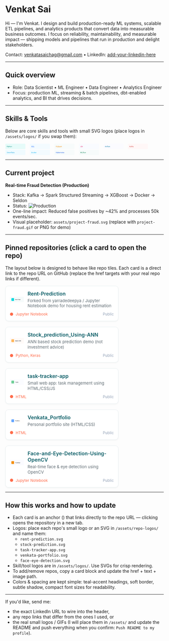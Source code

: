 # Venkat Sai

Hi — I'm Venkat. I design and build production-ready ML systems, scalable ETL pipelines, and analytics products that convert data into measurable business outcomes. I focus on reliability, maintainability, and measurable impact — shipping models and pipelines that run in production and delight stakeholders.

Contact: [venkatasaichag@gmail.com](mailto:venkatasaichag@gmail.com) • LinkedIn: [add-your-linkedin-here](#)

---

## Quick overview
- Role: Data Scientist • ML Engineer • Data Engineer • Analytics Engineer  
- Focus: production ML, streaming & batch pipelines, dbt-enabled analytics, and BI that drives decisions.

---

## Skills & Tools
Below are core skills and tools with small SVG logos (place logos in `/assets/logos/` if you swap them):

<p>
  <img src="assets/logos/python.svg" alt="Python" width="64" style="margin-right:10px; vertical-align:middle;" />
  <img src="assets/logos/sql.svg" alt="SQL" width="64" style="margin-right:10px; vertical-align:middle;" />
  <img src="assets/logos/spark.svg" alt="PySpark" width="64" style="margin-right:10px; vertical-align:middle;" />
  <img src="assets/logos/dbt.svg" alt="dbt" width="64" style="margin-right:10px; vertical-align:middle;" />
  <img src="assets/logos/airflow.svg" alt="Airflow" width="64" style="margin-right:10px; vertical-align:middle;" />
  <img src="assets/logos/kafka.svg" alt="Kafka" width="64" style="margin-right:10px; vertical-align:middle;" />
  <img src="assets/logos/snowflake.svg" alt="Snowflake" width="64" style="margin-right:10px; vertical-align:middle;" />
  <img src="assets/logos/docker.svg" alt="Docker" width="64" style="margin-right:10px; vertical-align:middle;" />
  <img src="assets/logos/k8s.svg" alt="Kubernetes" width="64" style="margin-right:10px; vertical-align:middle;" />
  <img src="assets/logos/mlflow.svg" alt="MLflow" width="64" style="margin-right:10px; vertical-align:middle;" />
</p>

---

## Current project
**Real-time Fraud Detection (Production)**  
- Stack: Kafka → Spark Structured Streaming → XGBoost → Docker → Seldon  
- Status: ![Production](https://img.shields.io/badge/status-production-brightgreen)  
- One-line impact: Reduced false positives by ~42% and processes 50k events/sec.  
- Visual placeholder: `assets/project-fraud.svg` (replace with `project-fraud.gif` or PNG for demo)

---

## Pinned repositories (click a card to open the repo)
The layout below is designed to behave like repo tiles. Each card is a direct link to the repo URL on GitHub (replace the href targets with your real repo links if different).

<div style="display:flex;flex-wrap:wrap;gap:18px;margin-top:12px;">
  <a href="https://github.com/debugger-sr/Rent-Prediction" target="_blank" rel="noopener noreferrer" style="text-decoration:none; color:inherit;">
    <div style="width:330px;border:1px solid #e6eef0;border-radius:10px;padding:14px;background:#ffffff;box-shadow:0 2px 4px rgba(12,22,26,0.04);">
      <div style="display:flex;align-items:center;gap:12px;">
        <img src="assets/repo-logos/rent-prediction.svg" alt="Rent-Prediction" width="44" style="flex:0 0 44px;" />
        <div style="flex:1;">
          <div style="font-weight:600;color:#0b5d66;font-size:16px;margin-bottom:4px;">Rent-Prediction</div>
          <div style="color:#5f6b72;font-size:13px;line-height:1.3;">Forked from yarradedeepya / Jupyter Notebook demo for housing rent estimation</div>
        </div>
      </div>
      <div style="margin-top:10px;display:flex;align-items:center;justify-content:space-between;">
        <div style="font-size:12px;color:#ff6b4a;display:flex;align-items:center;gap:8px;">
          <span style="width:10px;height:10px;border-radius:50%;background:#ff6b4a;display:inline-block;"></span> Jupyter Notebook
        </div>
        <div style="font-size:12px;color:#94a3b8;">Public</div>
      </div>
    </div>
  </a>

  <a href="https://github.com/debugger-sr/Stock_prediction_Using-ANN" target="_blank" rel="noopener noreferrer" style="text-decoration:none; color:inherit;">
    <div style="width:330px;border:1px solid #e6eef0;border-radius:10px;padding:14px;background:#ffffff;box-shadow:0 2px 4px rgba(12,22,26,0.04);">
      <div style="display:flex;align-items:center;gap:12px;">
        <img src="assets/repo-logos/stock-prediction.svg" alt="Stock Prediction" width="44" style="flex:0 0 44px;" />
        <div style="flex:1;">
          <div style="font-weight:600;color:#0b5d66;font-size:16px;margin-bottom:4px;">Stock_prediction_Using-ANN</div>
          <div style="color:#5f6b72;font-size:13px;line-height:1.3;">ANN based stock prediction demo (not investment advice)</div>
        </div>
      </div>
      <div style="margin-top:10px;display:flex;align-items:center;justify-content:space-between;">
        <div style="font-size:12px;color:#ff6b4a;display:flex;align-items:center;gap:8px;">
          <span style="width:10px;height:10px;border-radius:50%;background:#ff6b4a;display:inline-block;"></span> Python, Keras
        </div>
        <div style="font-size:12px;color:#94a3b8;">Public</div>
      </div>
    </div>
  </a>

  <a href="https://github.com/debugger-sr/task-tracker-app" target="_blank" rel="noopener noreferrer" style="text-decoration:none; color:inherit;">
    <div style="width:330px;border:1px solid #e6eef0;border-radius:10px;padding:14px;background:#ffffff;box-shadow:0 2px 4px rgba(12,22,26,0.04);">
      <div style="display:flex;align-items:center;gap:12px;">
        <img src="assets/repo-logos/task-tracker-app.svg" alt="task-tracker-app" width="44" style="flex:0 0 44px;" />
        <div style="flex:1;">
          <div style="font-weight:600;color:#0b5d66;font-size:16px;margin-bottom:4px;">task-tracker-app</div>
          <div style="color:#5f6b72;font-size:13px;line-height:1.3;">Small web app: task management using HTML/CSS/JS</div>
        </div>
      </div>
      <div style="margin-top:10px;display:flex;align-items:center;justify-content:space-between;">
        <div style="font-size:12px;color:#ff6b4a;display:flex;align-items:center;gap:8px;">
          <span style="width:10px;height:10px;border-radius:50%;background:#ff6b4a;display:inline-block;"></span> HTML
        </div>
        <div style="font-size:12px;color:#94a3b8;">Public</div>
      </div>
    </div>
  </a>

  <a href="https://github.com/debugger-sr/Venkata_Portfolio" target="_blank" rel="noopener noreferrer" style="text-decoration:none; color:inherit;">
    <div style="width:330px;border:1px solid #e6eef0;border-radius:10px;padding:14px;background:#ffffff;box-shadow:0 2px 4px rgba(12,22,26,0.04);">
      <div style="display:flex;align-items:center;gap:12px;">
        <img src="assets/repo-logos/venkata-portfolio.svg" alt="Venkata Portfolio" width="44" style="flex:0 0 44px;" />
        <div style="flex:1;">
          <div style="font-weight:600;color:#0b5d66;font-size:16px;margin-bottom:4px;">Venkata_Portfolio</div>
          <div style="color:#5f6b72;font-size:13px;line-height:1.3;">Personal portfolio site (HTML/CSS)</div>
        </div>
      </div>
      <div style="margin-top:10px;display:flex;align-items:center;justify-content:space-between;">
        <div style="font-size:12px;color:#ff6b4a;display:flex;align-items:center;gap:8px;">
          <span style="width:10px;height:10px;border-radius:50%;background:#ff6b4a;display:inline-block;"></span> HTML
        </div>
        <div style="font-size:12px;color:#94a3b8;">Public</div>
      </div>
    </div>
  </a>

  <a href="https://github.com/debugger-sr/Face-and-Eye-Detection-Using-OpenCV" target="_blank" rel="noopener noreferrer" style="text-decoration:none; color:inherit;">
    <div style="width:330px;border:1px solid #e6eef0;border-radius:10px;padding:14px;background:#ffffff;box-shadow:0 2px 4px rgba(12,22,26,0.04);">
      <div style="display:flex;align-items:center;gap:12px;">
        <img src="assets/repo-logos/face-eye-detection.svg" alt="Face and Eye Detection" width="44" style="flex:0 0 44px;" />
        <div style="flex:1;">
          <div style="font-weight:600;color:#0b5d66;font-size:16px;margin-bottom:4px;">Face-and-Eye-Detection-Using-OpenCV</div>
          <div style="color:#5f6b72;font-size:13px;line-height:1.3;">Real-time face & eye detection using OpenCV</div>
        </div>
      </div>
      <div style="margin-top:10px;display:flex;align-items:center;justify-content:space-between;">
        <div style="font-size:12px;color:#ff6b4a;display:flex;align-items:center;gap:8px;">
          <span style="width:10px;height:10px;border-radius:50%;background:#ff6b4a;display:inline-block;"></span> Jupyter Notebook
        </div>
        <div style="font-size:12px;color:#94a3b8;">Public</div>
      </div>
    </div>
  </a>
</div>

---

## How this works and how to update
- Each card is an anchor (<a>) that links directly to the repo URL — clicking opens the repository in a new tab.
- Logos: place each repo's small logo or an SVG in `/assets/repo-logos/` and name them:
  - `rent-prediction.svg`
  - `stock-prediction.svg`
  - `task-tracker-app.svg`
  - `venkata-portfolio.svg`
  - `face-eye-detection.svg`
- Skill/tool logos are in `/assets/logos/`. Use SVGs for crisp rendering.
- To add/remove repos, copy a card block and update the href + text + image path.
- Colors & spacing are kept simple: teal-accent headings, soft border, subtle shadow, compact font sizes for readability.

---

If you'd like, send me:
- the exact LinkedIn URL to wire into the header,
- any repo links that differ from the ones I used, or
- the real small logos / GIFs (I will place them in `/assets/` and update the README and push everything when you confirm: `Push README to my profile`).
